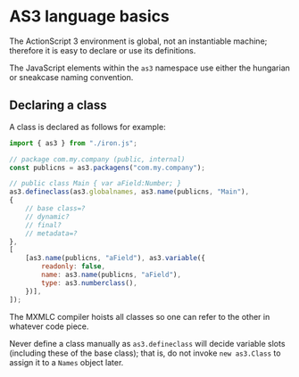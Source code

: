 # AS3 language basics

The ActionScript 3 environment is global, not an instantiable machine; therefore it is easy to declare or use its definitions.

The JavaScript elements within the `as3` namespace use either the hungarian or sneakcase naming convention.

## Declaring a class

A class is declared as follows for example:

```js
import { as3 } from "./iron.js";

// package com.my.company (public, internal)
const publicns = as3.packagens("com.my.company");

// public class Main { var aField:Number; }
as3.defineclass(as3.globalnames, as3.name(publicns, "Main"),
{
    // base class=?
    // dynamic?
    // final?
    // metadata=?
},
[
    [as3.name(publicns, "aField"), as3.variable({
        readonly: false,
        name: as3.name(publicns, "aField"),
        type: as3.numberclass(),
    })],
]);
```

The MXMLC compiler hoists all classes so one can refer to the other in whatever code piece.

Never define a class manually as `as3.defineclass` will decide variable slots (including these of the base class); that is, do not invoke `new as3.Class` to assign it to a `Names` object later.